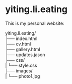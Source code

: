 # yiting.li.eating
This is my personal website:

yiting.li.eating/  
 ├── index.html  
 ├── cv.html  
 ├── gallery.html   
 ├── updates.jason  
 ├── css/   
|     └── style.css  
 ├── images/   
|     └── photo1.jpg  

